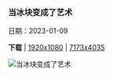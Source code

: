 ### 当冰块变成了艺术

日期：2023-01-09

**下载**  |  [1920x1080](https://cn.bing.com/th?id=OHR.HummockIce_ZH-CN9917832145_1920x1080.jpg)  |  [7173x4035](https://cn.bing.com/th?id=OHR.HummockIce_ZH-CN9917832145_UHD.jpg)

![当冰块变成了艺术](https://cn.bing.com/th?id=OHR.HummockIce_ZH-CN9917832145_1920x1080.jpg "爱沙尼亚佩普斯湖上的小冰丘 (© Sven Zacek/Minden Pictures)")

